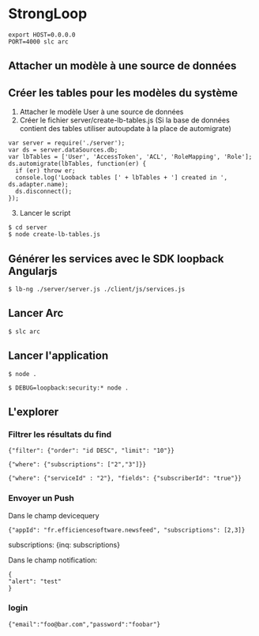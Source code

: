 # StrongLoop
```
export HOST=0.0.0.0
PORT=4000 slc arc
```
## Attacher un modèle à une source de données

## Créer les tables pour les modèles du système
1. Attacher le modèle User à une source de données
2. Créer le fichier server/create-lb-tables.js (Si la base de données contient des tables utiliser autoupdate à la place de automigrate)

```
var server = require('./server');
var ds = server.dataSources.db;
var lbTables = ['User', 'AccessToken', 'ACL', 'RoleMapping', 'Role'];
ds.automigrate(lbTables, function(er) {
  if (er) throw er;
  console.log('Looback tables [' + lbTables + '] created in ', ds.adapter.name);
  ds.disconnect();
});
```

3. Lancer le script

```
$ cd server
$ node create-lb-tables.js
```

## Générer les services avec le SDK loopback Angularjs

```
$ lb-ng ./server/server.js ./client/js/services.js
```

## Lancer Arc
```
$ slc arc
```
## Lancer l'application
```
$ node .
```

```
$ DEBUG=loopback:security:* node .
```

## L'explorer
### Filtrer les résultats du find
```
{"filter": {"order": "id DESC", "limit": "10"}}
```
```
{"where": {"subscriptions": ["2","3"]}}
```
```
{"where": {"serviceId" : "2"}, "fields": {"subscriberId": "true"}}
```

### Envoyer un Push
Dans le champ devicequery
```
{"appId": "fr.efficiencesoftware.newsfeed", "subscriptions": [2,3]}
```

subscriptions: {inq: subscriptions}
 
Dans le champ notification:
```
{
"alert": "test"
}
```

### login

```{"email":"foo@bar.com","password":"foobar"}```